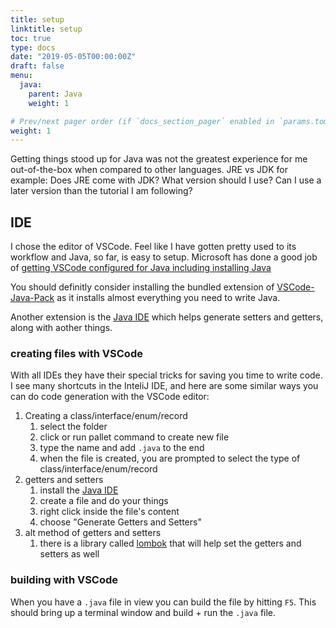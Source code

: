 ```yaml
---
title: setup
linktitle: setup
toc: true
type: docs
date: "2019-05-05T00:00:00Z"
draft: false
menu:
  java:
    parent: Java
    weight: 1

# Prev/next pager order (if `docs_section_pager` enabled in `params.toml`)
weight: 1
---
```


Getting things stood up for Java was not the greatest experience for me
out-of-the-box when compared to other languages. JRE vs JDK for example:
Does JRE come with JDK? What version should I use? Can I use a later version
than the tutorial I am following?

## IDE

I chose the editor of VSCode. Feel like I have gotten pretty used to its workflow and Java, so far, is easy to setup.
Microsoft has done a good job of [getting VSCode configured for Java including installing Java](https://code.visualstudio.com/docs/languages/java)

You should definitly consider installing the bundled extension of
[VSCode-Java-Pack](https://marketplace.visualstudio.com/items?itemName=vscjava.vscode-java-pack)
as it installs almost everything you need to write Java.

Another extension is the [Java IDE](https://marketplace.visualstudio.com/items?itemName=YouMayCallMeV.vscode-java-saber)
which helps generate setters and getters, along with aother things.

### creating files with VSCode

With all IDEs they have their special tricks for saving you time to write code. I see many shortcuts in the InteliJ IDE, and here
are some similar ways you can do code generation with the VSCode editor:

1. Creating a class/interface/enum/record
   1. select the folder
   2. click or run pallet command to create new file
   3. type the name and add `.java` to the end
   4. when the file is created, you are prompted to select the type of class/interface/enum/record
1. getters and setters
   1. install the [Java IDE](https://marketplace.visualstudio.com/items?itemName=YouMayCallMeV.vscode-java-saber)
   2. create a file and do your things
   3. right click inside the file's content
   4. choose "Generate Getters and Setters"
1. alt method of getters and setters
   1. there is a library called [lombok](https://projectlombok.org/features/GetterSetter) that will help set the getters and setters as well

### building with VSCode

When you have a `.java` file in view you can build the file by hitting `F5`. This should bring up a terminal window and build + run the `.java` file.
